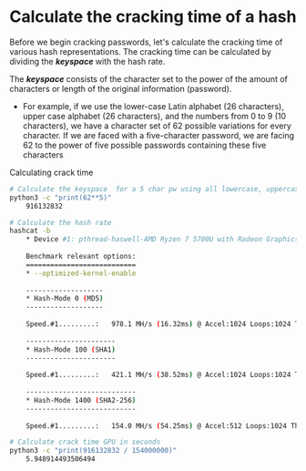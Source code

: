 
# Calculate the cracking time of a hash

Before we begin cracking passwords, let's calculate the cracking time of various hash representations.
The cracking time can be calculated by dividing the ***keyspace*** with the hash rate.

The ***keyspace*** consists of the character set to the power of the amount of characters or length of the original information (password).
- For example, if we use the lower-case Latin alphabet (26 characters), upper case alphabet (26 characters), and the numbers from 0 to 9 (10 characters), we have a character set of 62 possible variations for every character. If we are faced with a five-character password, we are facing 62 to the power of five possible passwords containing these five characters

Calculating crack time
```bash
# Calculate the keyspace  for a 5 char pw using all lowercase, uppercase, and 0-9 digits (62 possible chars per pw char position)
python3 -c "print(62**5)"
	916132832

# Calculate the hash rate
hashcat -b
	* Device #1: pthread-haswell-AMD Ryzen 7 5700U with Radeon Graphics, 6626/13316 MB (2048 MB allocatable), 16MCU
	
	Benchmark relevant options:
	===========================
	* --optimized-kernel-enable
	
	-------------------
	* Hash-Mode 0 (MD5)
	-------------------
	
	Speed.#1.........:   978.1 MH/s (16.32ms) @ Accel:1024 Loops:1024 Thr:1 Vec:8
	
	----------------------
	* Hash-Mode 100 (SHA1)
	----------------------
	
	Speed.#1.........:   421.1 MH/s (38.52ms) @ Accel:1024 Loops:1024 Thr:1 Vec:8
	
	---------------------------
	* Hash-Mode 1400 (SHA2-256)
	---------------------------
	
	Speed.#1.........:   154.0 MH/s (54.25ms) @ Accel:512 Loops:1024 Thr:1 Vec:8

# Calculate crack time GPU in seconds
python3 -c "print(916132832 / 154000000)"
	5.948914493506494
```

